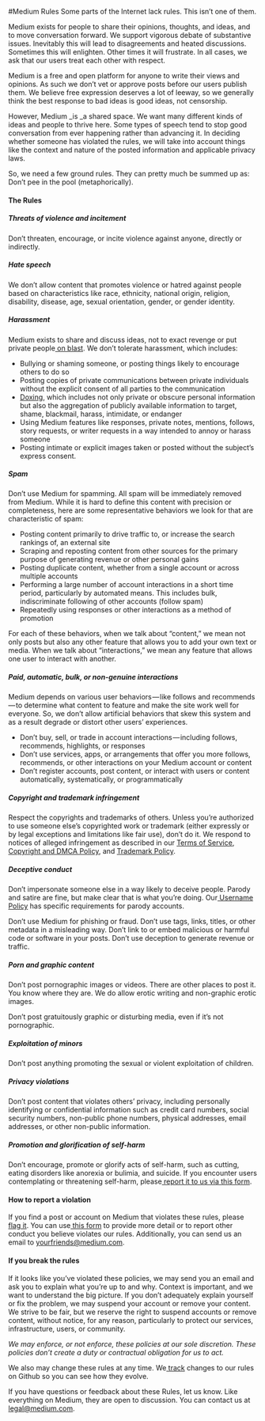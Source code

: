 #Medium Rules
Some parts of the Internet lack rules. This isn’t one of them.

Medium exists for people to share their opinions, thoughts, and ideas, and to move conversation forward. We support vigorous debate of substantive issues. Inevitably this will lead to disagreements and heated discussions. Sometimes this will enlighten. Other times it will frustrate. In all cases, we ask that our users treat each other with respect.

Medium is a free and open platform for anyone to write their views and opinions. As such we don’t vet or approve posts before our users publish them. We believe free expression deserves a lot of leeway, so we generally think the best response to bad ideas is good ideas, not censorship.

However, Medium _is _a shared space. We want many different kinds of ideas and people to thrive here. Some types of speech tend to stop good conversation from ever happening rather than advancing it. In deciding whether someone has violated the rules, we will take into account things like the context and nature of the posted information and applicable privacy laws.

So, we need a few ground rules. They can pretty much be summed up as: Don’t pee in the pool (metaphorically).

#### The Rules

##### **Threats of violence and incitement**

Don’t threaten, encourage, or incite violence against anyone, directly or indirectly.

##### Hate speech

We don’t allow content that promotes violence or hatred against people based on characteristics like race, ethnicity, national origin, religion, disability, disease, age, sexual orientation, gender, or gender identity.

##### Harassment

Medium exists to share and discuss ideas, not to exact revenge or put private people[ on blast](https://en.wiktionary.org/wiki/put_someone_on_blast). We don’t tolerate harassment, which includes:

- Bullying or shaming someone, or posting things likely to encourage others to do so
- Posting copies of private communications between private individuals without the explicit consent of all parties to the communication
- [Doxing](https://en.wikipedia.org/wiki/Doxing), which includes not only private or obscure personal information but also the aggregation of publicly available information to target, shame, blackmail, harass, intimidate, or endanger
- Using Medium features like responses, private notes, mentions, follows, story requests, or writer requests in a way intended to annoy or harass someone
- Posting intimate or explicit images taken or posted without the subject’s express consent.

##### Spam

Don’t use Medium for spamming. All spam will be immediately removed from Medium. While it is hard to define this content with precision or completeness, here are some representative behaviors we look for that are characteristic of spam:

- Posting content primarily to drive traffic to, or increase the search rankings of, an external site
- Scraping and reposting content from other sources for the primary purpose of generating revenue or other personal gains
- Posting duplicate content, whether from a single account or across multiple accounts
- Performing a large number of account interactions in a short time period, particularly by automated means. This includes bulk, indiscriminate following of other accounts (follow spam)
- Repeatedly using responses or other interactions as a method of promotion

For each of these behaviors, when we talk about “content,” we mean not only posts but also any other feature that allows you to add your own text or media. When we talk about “interactions,” we mean any feature that allows one user to interact with another.

##### Paid, automatic, bulk, or non-genuine interactions

Medium depends on various user behaviors — like follows and recommends — to determine what content to feature and make the site work well for everyone. So, we don’t allow artificial behaviors that skew this system and as a result degrade or distort other users’ experiences.

- Don’t buy, sell, or trade in account interactions — including follows, recommends, highlights, or responses
- Don’t use services, apps, or arrangements that offer you more follows, recommends, or other interactions on your Medium account or content
- Don’t register accounts, post content, or interact with users or content automatically, systematically, or programmatically

##### Copyright and trademark infringement

Respect the copyrights and trademarks of others. Unless you’re authorized to use someone else’s copyrighted work or trademark (either expressly or by legal exceptions and limitations like fair use), don’t do it. We respond to notices of alleged infringement as described in our [Terms of Service](https://medium.com/policy/medium-terms-of-service-9db0094a1e0f), [Copyright and DMCA Policy](https://medium.com/policy/mediums-copyright-and-dmca-policy-d126f73695), and [Trademark Policy](https://medium.com/policy/mediums-trademark-policy-e3bb53df59a7).

##### Deceptive conduct

Don’t impersonate someone else in a way likely to deceive people. Parody and satire are fine, but make clear that is what you’re doing. Our[ Username Policy](https://medium.com/policy/medium-username-policy-7054a77fb04f) has specific requirements for parody accounts.

Don’t use Medium for phishing or fraud. Don’t use tags, links, titles, or other metadata in a misleading way. Don’t link to or embed malicious or harmful code or software in your posts. Don’t use deception to generate revenue or traffic.

##### Porn and graphic content

Don’t post pornographic images or videos. There are other places to post it. You know where they are. We do allow erotic writing and non-graphic erotic images.

Don’t post gratuitously graphic or disturbing media, even if it’s not pornographic.

##### Exploitation of minors

Don’t post anything promoting the sexual or violent exploitation of children.

##### Privacy violations

Don’t post content that violates others’ privacy, including personally identifying or confidential information such as credit card numbers, social security numbers, non-public phone numbers, physical addresses, email addresses, or other non-public information.

##### Promotion and glorification of self-harm

Don’t encourage, promote or glorify acts of self-harm, such as cutting, eating disorders like anorexia or bulimia, and suicide. If you encounter users contemplating or threatening self-harm, please[ report it to us via this form](https://help.medium.com/hc/en-us/requests/new?ticket_form_id=168427).

#### How to report a violation

If you find a post or account on Medium that violates these rules, please[ flag it](https://help.medium.com/hc/en-us/articles/216458618-Flagging-stories). You can use[ this form](https://help.medium.com/hc/en-us/requests/new?ticket_form_id=168427) to provide more detail or to report other conduct you believe violates our rules. Additionally, you can send us an email to [yourfriends@medium.com](mailto:yourfriends@medium.com).

#### If you break the rules

If it looks like you’ve violated these policies, we may send you an email and ask you to explain what you’re up to and why. Context is important, and we want to understand the big picture. If you don’t adequately explain yourself or fix the problem, we may suspend your account or remove your content. We strive to be fair, but we reserve the right to suspend accounts or remove content, without notice, for any reason, particularly to protect our services, infrastructure, users, or community.

_We may enforce, or not enforce, these policies at our sole discretion. These policies don’t create a duty or contractual obligation for us to act._

We also may change these rules at any time. We[ track](https://github.com/Medium/Policy/blob/master/Rules.md) changes to our rules on Github so you can see how they evolve.

If you have questions or feedback about these Rules, let us know. Like everything on Medium, they are open to discussion. You can contact us at legal@medium.com.
